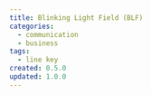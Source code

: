 ```yaml
---
title: Blinking Light Field (BLF)
categories:
  - communication
  - business
tags:
  - line key
created: 0.5.0
updated: 1.0.0
---
```

